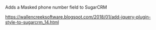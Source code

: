 Adds a Masked phone number field to SugarCRM

https://wallencreeksoftware.blogspot.com/2018/01/add-jquery-plugin-style-to-sugarcrm_14.html
